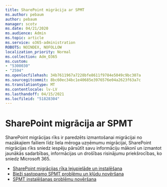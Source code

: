 ```yaml
---
title: SharePoint migrācija ar SPMT
ms.author: pebaum
author: pebaum
manager: scotv
ms.date: 04/21/2020
ms.audience: Admin
ms.topic: article
ms.service: o365-administration
ROBOTS: NOINDEX, NOFOLLOW
localization_priority: Normal
ms.collection: Adm_O365
ms.custom:
- "5300030"
- "2594"
ms.openlocfilehash: 34b7611967a7228bfe8611f9784e5049c9bc307a
ms.sourcegitcommit: 8bc60ec34bc1e40685e3976576e04a2623f63a7c
ms.translationtype: MT
ms.contentlocale: lv-LV
ms.lasthandoff: 04/15/2021
ms.locfileid: "51828304"
---
```

# <a name="sharepoint-migration-with-spmt"></a>SharePoint migrācija ar SPMT

SharePoint migrācijas rīks ir paredzēts izmantošanai migrācijai no mazākajiem failiem līdz liela mēroga uzņēmumu migrācijai, SharePoint migrācijas rīks sniedz iespēju pārsūtīt savu informāciju mākonī un izmantot jaunākās sadarbības, informācijas un drošības risinājumu priekšrocības, ko sniedz Microsoft 365.

- [SharePoint migrācijas rīka lejupielāde un instalēšana](https://docs.microsoft.com/sharepointmigration/introducing-the-sharepoint-migration-tool)
- [Bieži sastopamo SPMT problēmu un kļūdu novēršana](https://docs.microsoft.com/sharepointmigration/troubleshooting-common-spmt-issues)
- [SPMT instalēšanas problēmu novēršana](https://docs.microsoft.com/sharepointmigration/spmt-install-issues#troubleshooting-spmt-installation-issues)

